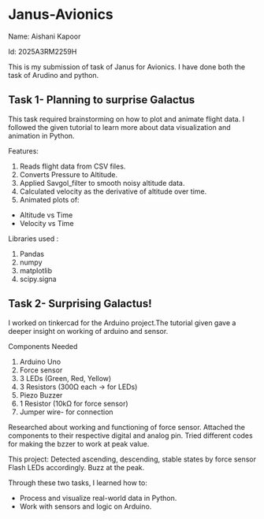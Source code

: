 # Janus-Avionics
Name: Aishani Kapoor

Id: 2025A3RM2259H

This is my submission of task of Janus for Avionics. I have done both the task of Arudino and python.
## Task 1- Planning to surprise Galactus

This task required brainstorming on how to plot and animate flight data. I followed the given tutorial to learn more about data visualization and animation in Python.

Features:
1. Reads flight data from CSV files.
2. Converts Pressure to Altitude.
3. Applied Savgol_filter to smooth noisy altitude data.
4. Calculated velocity as the derivative of altitude over time.
5. Animated plots of:
  - Altitude vs Time  
  - Velocity vs Time

Libraries used :
1. Pandas
2. numpy
3. matplotlib
4. scipy.signa


## Task 2- Surprising Galactus!
I worked on tinkercad for the Arduino project.The tutorial given gave a deeper insight on working of arduino and sensor.

Components Needed
1. Arduino Uno
2. Force sensor
3. 3 LEDs (Green, Red, Yellow)
4. 3 Resistors (300Ω each → for LEDs)
5. Piezo Buzzer
6. 1 Resistor (10kΩ for force sensor)
7. Jumper wire- for connection

Researched about working and functioning of force sensor.
Attached the components to their respective digital and analog pin.
Tried different codes for making the bzzer to work at peak value.

This project:
Detected ascending, descending, stable states by force sensor
Flash LEDs accordingly.
Buzz at the peak.

Through these two tasks, I learned how to:  
- Process and visualize real-world data in Python.  
- Work with sensors and logic on Arduino.  

